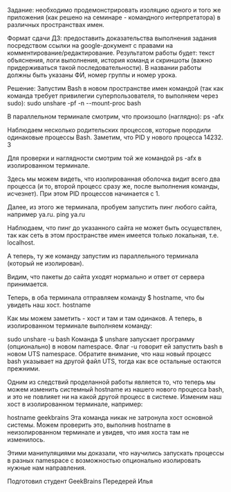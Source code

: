 Задание: необходимо продемонстрировать изоляцию одного и того же приложения (как решено на семинаре - командного интерпретатора) в различных пространствах имен.

Формат сдачи ДЗ: предоставить доказательства выполнения задания посредством ссылки на google-документ с правами на комментирование/редактирование.
Результатом работы будет: текст объяснения, логи выполнения, история команд и скриншоты (важно придерживаться такой последовательности).
В названии работы должны быть указаны ФИ, номер группы и номер урока.

Решение:
Запустим Bash в новом пространстве имен командой (так как команда требует привилегии суперпользователя, то выполняем через sudo):
sudo unshare -pf -n --mount-proc bash

В параллельном терминале смотрим, что произошло (наглядно):
ps -afx

Наблюдаем несколько родительских процессов, которые породили одинаковые процессы Bash. Заметим, что PID у нового процесса 14232. 3

Для проверки и наглядности смотрим той же командой ps -afx в изолированном терминале.


Здесь мы можем видеть, что изолированная оболочка видит всего два процесса (и то, второй процесс сразу же, после выполнения команды, исчезнет). При этом PID процессов начинается с 1.

Далее, из этого же терминала, пробуем запустить пинг любого сайта, например ya.ru.
ping ya.ru

Наблюдаем, что пинг до указанного сайта не может быть осуществлен, так как сеть в этом пространстве имен имеется только локальная, т.е. localhost.

А теперь, ту же команду запустим из параллельного терминала (который не изолирован).



Видим, что пакеты до сайта уходят нормально и ответ от сервера принимается.

Теперь, в оба терминала отправляем команду $ hostname, что бы увидеть наш хост.
hostname


Как мы можем заметить - хоcт и там и там одинаков. А теперь, в изолированном терминале выполняем команду:

sudo unshare -u bash
Команда $ unshare запускает программу (опционально) в новом namespace. Флаг -u говорит ей запустить bash в новом UTS namespace. Обратите внимание, что наш новый процесс bash указывает на другой файл UTS, тогда как все остальные остаются прежними.

Одним из следствий проделанной работы является то, что теперь мы можем изменить системный hostname из нашего нового процесса bash, и это не повлияет ни на какой другой процесс в системе. Изменим наш хост в изолированном терминале, например:

hostname geekbrains
Эта команда никак не затронула хост основной системы. Можем проверить это, выполнив hostname в неизолированном терминале и увидев, что имя хоста там не изменилось.



Этими манипуляциями мы доказали, что научились запускать процессы в разных namespace с возможностью опционально изолировать нужные нам направления.

Подготовил студент GeekBrains  Передерей Илья
